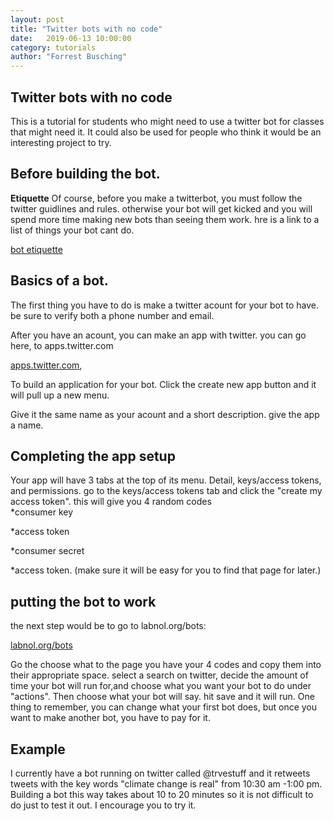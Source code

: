 ```yaml
---
layout: post
title: "Twitter bots with no code" 
date:   2019-06-13 10:00:00
category: tutorials
author: "Forrest Busching" 
---
```


## Twitter bots with no code
This is a tutorial for students who might need to use a twitter bot for classes that might need it. It could also be used for people who think it would be an interesting project to try.



## Before building the bot.

**Etiquette** Of course, before you make a twitterbot, you must follow the twitter guidlines and rules. otherwise your bot will get kicked and you will spend more time making new bots than seeing them work. hre is a link to a list of things your bot cant do.

[bot etiquette](http://tinysubversions.com/2013/03/basic-twitter-bot-etiquette/)



## Basics of a bot.
The first thing you have to do is make  a twitter acount for your bot to have. be sure to verify both a phone number and email.

After you have an acount, you can make an app with twitter. you can go here, to apps.twitter.com 

[apps.twitter.com](https://twitter.com/login?redirect_after_login=https%3A%2F%2Fdeveloper.twitter.com%2Fapps), 

To build an application for your bot. Click the create new app button and it will pull up a new menu.

Give it the same name as your acount and a short description. give the app a name.

## Completing the app setup
Your app will have 3 tabs at the top of its menu. Detail, keys/access tokens, and permissions. go to the keys/access tokens tab and click the "create my access token". this will give you 4 random codes  
*consumer key 

*access token

*consumer secret 

*access token. 
(make sure it will be easy for you to find that page for later.)

## putting the bot to work
the next step would be to go to labnol.org/bots:

[labnol.org/bots](https://script.google.com/macros/s/AKfycbwWSRgdQ7ji6TH1njlimjZiM81M7MdHA34BliELlrANouhfIBXz/exec)

Go the choose what  to the page you have your 4 codes and copy them into their appropriate space. 
select a search on twitter, decide the amount of time your bot will run for,and choose what you want your bot to do under "actions". Then choose what your bot will say. hit save and it will run.
One thing to remember, you can change what your first bot does, but once you want to make another bot, you have to pay for it.
## Example
I currently have a bot running on twitter called @trvestuff and it retweets tweets with the key words "climate change is real" from 10:30 am -1:00 pm.
Building a bot this way takes about 10 to 20 minutes so it is not difficult to do just to test it out. I encourage you to try it.

